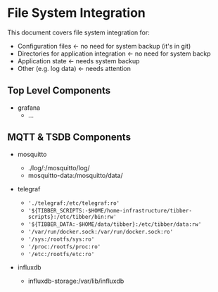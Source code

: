 # File System Integration

This document covers file system integration for:
- Configuration files                       <- no need for system backup (it's in git)  
- Directories for application integration   <- no need for system backp
- Application state                         <- needs system backup
- Other (e.g. log data)                     <- needs attention

## Top Level Components 

- grafana
    - ...

## MQTT & TSDB Components

- mosquitto 
    - ./log/:/mosquitto/log/
    - mosquitto-data:/mosquitto/data/

- telegraf
     - `'./telegraf:/etc/telegraf:ro'`
     - `'${TIBBER_SCRIPTS:-$HOME/home-infrastructure/tibber-scripts}:/etc/tibber/bin:rw'`
     - `'${TIBBER_DATA:-$HOME/data/tibber}:/etc/tibber/data:rw'`
     - `'/var/run/docker.sock:/var/run/docker.sock:ro'`
     - `'/sys:/rootfs/sys:ro'`
     - `'/proc:/rootfs/proc:ro'`
     - `'/etc:/rootfs/etc:ro'`

- influxdb
    - influxdb-storage:/var/lib/influxdb
